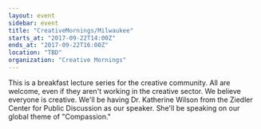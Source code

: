 ```yaml
---
layout: event
sidebar: event
title: "CreativeMornings/Milwaukee"
starts_at: "2017-09-22T14:00Z"
ends_at: "2017-09-22T16:00Z"
location: "TBD"
organization: "Creative Mornings"
---
```


This is a breakfast lecture series for the creative community. All are welcome, even if they aren't working in the creative sector. We believe everyone is creative. We'll be having Dr. Katherine Wilson from the Ziedler Center for Public Discussion as our speaker. She'll be speaking on our global theme of "Compassion."
